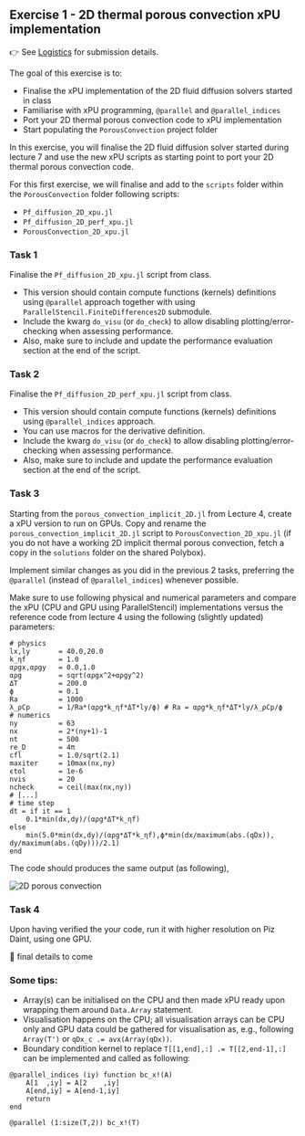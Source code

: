 <!--This file was generated, do not modify it.-->
## Exercise 1 - **2D thermal porous convection xPU implementation**

👉 See [Logistics](/logistics/#submission) for submission details.

The goal of this exercise is to:
- Finalise the xPU implementation of the 2D fluid diffusion solvers started in class
- Familiarise with xPU programming, `@parallel` and `@parallel_indices`
- Port your 2D thermal porous convection code to xPU implementation
- Start populating the `PorousConvection` project folder

In this exercise, you will finalise the 2D fluid diffusion solver started during lecture 7 and use the new xPU scripts as starting point to port your 2D thermal porous convection code.

For this first exercise, we will finalise and add to the `scripts` folder within the `PorousConvection` folder following scripts:
- `Pf_diffusion_2D_xpu.jl`
- `Pf_diffusion_2D_perf_xpu.jl`
- `PorousConvection_2D_xpu.jl`

### Task 1

Finalise the `Pf_diffusion_2D_xpu.jl` script from class.
- This version should contain compute functions (kernels) definitions using `@parallel` approach together with using `ParallelStencil.FiniteDifferences2D` submodule.
- Include the kwarg `do_visu` (or `do_check`) to allow disabling plotting/error-checking when assessing performance.
- Also, make sure to include and update the performance evaluation section at the end of the script.

### Task 2

Finalise the `Pf_diffusion_2D_perf_xpu.jl` script from class.
- This version should contain compute functions (kernels) definitions using `@parallel_indices` approach.
- You can use macros for the derivative definition.
- Include the kwarg `do_visu` (or `do_check`) to allow disabling plotting/error-checking when assessing performance.
- Also, make sure to include and update the performance evaluation section at the end of the script.

### Task 3

Starting from the `porous_convection_implicit_2D.jl` from Lecture 4, create a xPU version to run on GPUs. Copy and rename the `porous_convection_implicit_2D.jl` script to `PorousConvection_2D_xpu.jl` (if you do not have a working 2D implicit thermal porous convection, fetch a copy in the `solutions` folder on the shared Polybox).

Implement similar changes as you did in the previous 2 tasks, preferring the `@parallel` (instead of `@parallel_indices`) whenever possible.

Make sure to use following physical and numerical parameters and compare the xPU (CPU and GPU using ParallelStencil) implementations versus the reference code from lecture 4 using the following (slightly updated) parameters:

````julia:ex1
# physics
lx,ly       = 40.0,20.0
k_ηf        = 1.0
αρgx,αρgy   = 0.0,1.0
αρg         = sqrt(αρgx^2+αρgy^2)
ΔT          = 200.0
ϕ           = 0.1
Ra          = 1000
λ_ρCp       = 1/Ra*(αρg*k_ηf*ΔT*ly/ϕ) # Ra = αρg*k_ηf*ΔT*ly/λ_ρCp/ϕ
# numerics
ny          = 63
nx          = 2*(ny+1)-1
nt          = 500
re_D        = 4π
cfl         = 1.0/sqrt(2.1)
maxiter     = 10max(nx,ny)
ϵtol        = 1e-6
nvis        = 20
ncheck      = ceil(max(nx,ny))
# [...]
# time step
dt = if it == 1
    0.1*min(dx,dy)/(αρg*ΔT*k_ηf)
else
    min(5.0*min(dx,dy)/(αρg*ΔT*k_ηf),ϕ*min(dx/maximum(abs.(qDx)), dy/maximum(abs.(qDy)))/2.1)
end
````

The code should produces the same output (as following),

![2D porous convection](../assets/literate_figures/l7_ex1_porous_convect.png)

### Task 4

Upon having verified the your code, run it with higher resolution on Piz Daint, using one GPU.

🚧 final details to come


### Some tips:

- Array(s) can be initialised on the CPU and then made xPU ready upon wrapping them around `Data.Array` statement.
- Visualisation happens on the CPU; all visualisation arrays can be CPU only and GPU data could be gathered for visualisation as, e.g., following `Array(T')` or `qDx_c .= avx(Array(qDx))`.
- Boundary condition kernel to replace `T[[1,end],:] .= T[[2,end-1],:]` can be implemented and called as following:

````julia:ex2
@parallel_indices (iy) function bc_x!(A)
    A[1  ,iy] = A[2    ,iy]
    A[end,iy] = A[end-1,iy]
    return
end

@parallel (1:size(T,2)) bc_x!(T)
````

